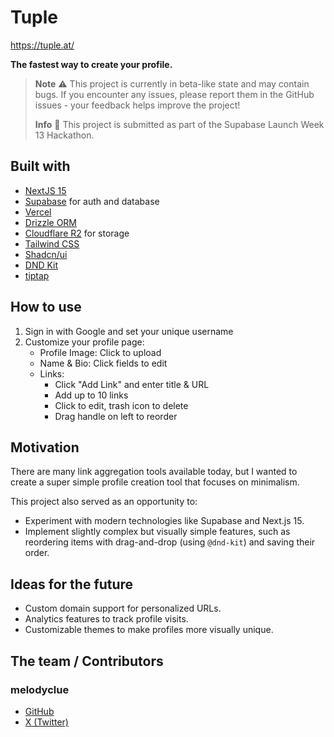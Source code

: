 # Tuple

https://tuple.at/

**The fastest way to create your profile.**

> **Note**
> ⚠️ This project is currently in beta-like state and may contain bugs.
> If you encounter any issues, please report them in the GitHub issues - your feedback helps improve the project!
>
> **Info**
> 🚀 This project is submitted as part of the Supabase Launch Week 13 Hackathon.

## Built with

- [NextJS 15](https://nextjs.org/)
- [Supabase](https://supabase.com/) for auth and database
- [Vercel](https://vercel.com/)
- [Drizzle ORM](https://orm.drizzle.team/)
- [Cloudflare R2](https://www.cloudflare.com/developer-platform/r2/) for storage
- [Tailwind CSS](https://tailwindcss.com/)
- [Shadcn/ui](https://ui.shadcn.com/)
- [DND Kit](https://dndkit.com/)
- [tiptap](https://tiptap.dev/)

## How to use

1. Sign in with Google and set your unique username
2. Customize your profile page:
   - Profile Image: Click to upload
   - Name & Bio: Click fields to edit
   - Links:
     - Click "Add Link" and enter title & URL
     - Add up to 10 links
     - Click to edit, trash icon to delete
     - Drag handle on left to reorder

## Motivation

There are many link aggregation tools available today, but I wanted to create a super simple profile creation tool that focuses on minimalism.

This project also served as an opportunity to:

- Experiment with modern technologies like Supabase and Next.js 15.
- Implement slightly complex but visually simple features, such as reordering items with drag-and-drop (using `@dnd-kit`) and saving their order.

## Ideas for the future

- Custom domain support for personalized URLs.
- Analytics features to track profile visits.
- Customizable themes to make profiles more visually unique.

## The team / Contributors

### melodyclue

- [GitHub](https://github.com/melodyclue)
- [X (Twitter)](https://x.com/use_melodyclue)
